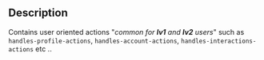 ## Description
Contains user oriented actions "_common for <b>lv1</b> and <b>lv2</b> users_" such as `handles-profile-actions`, `handles-account-actions`, `handles-interactions-actions` etc ..